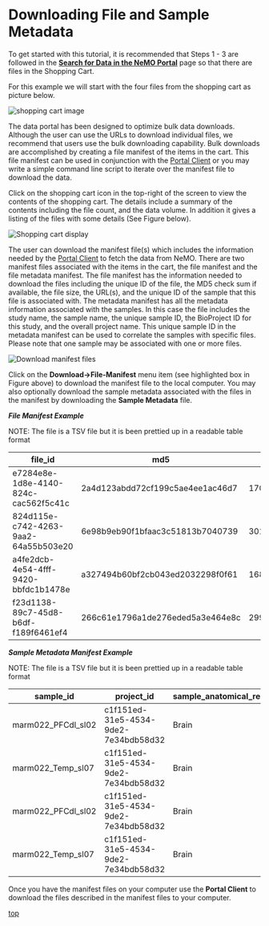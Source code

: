 # Downloading File and Sample Metadata

To get started with this tutorial, it is recommended that Steps 1 - 3 are followed in the [**Search for Data in the NeMO Portal**](Search-for-Data-in-the-NeMO-Portal) page so that there are files in the Shopping Cart.

For this example we will start with the four files from the shopping cart as picture below.

![shopping cart image](images/nemo_data_portal/nemo-shopping-cart-details.png)

The data portal has been designed to optimize bulk data downloads. Although the user can use the URLs to download individual files, we recommend that users use the bulk downloading capability. Bulk downloads are accomplished by creating a file manifest of the items in the cart. This file manifest can be used in conjunction with the [Portal Client](https://github.com/IGS/portal_client) or you may write a simple command line script to iterate over the manifest file to download the data.

Click on the shopping cart icon in the top-right of the screen to view the contents of the shopping cart. The details include a summary of the contents including the file count, and the data volume. In addition it gives a listing of the files with some details (See Figure below).

![Shopping cart display](images/nemo_data_portal/nemo-shopping-cart-details.png)

The user can download the manifest file(s) which includes the information needed by the [Portal Client](https://github.com/IGS/portal_client) to fetch the data from NeMO. There are two manifest files associated with the items in the cart, the file manifest and the file metadata manifest. The file manifest has the information needed to download the files including the unique ID of the file, the MD5 check sum if available, the file size, the URL(s), and the unique ID of the sample that this file is associated with. The metadata manifest has all the metadata information associated with the samples. In this case the file includes the study name, the sample name, the unique sample ID, the BioProject ID for this study, and the overall project name. This unique sample ID in the metadata manifest can be used to correlate the samples with specific files. Please note that one sample may be associated with one or more files.

![Download manifest files](images/nemo_data_portal/nemo-download-manifest.png)

Click on the **Download->File-Manifest** menu item (see highlighted box in Figure above) to download the manifest file to the local computer. You may also optionally download the sample metadata associated with the files in the manifest by downloading the **Sample Metadata** file.

***File Manifest Example***

NOTE: The file is a TSV file but it is been prettied up in a readable table format

file_id|md5|size|urls|sample_id
---|---|---|---|---
e7284e8e-1d8e-4140-824c-cac562f5c41c|2a4d123abdd72cf199c5ae4ee1ac46d7|1701160960|gs://nemo-public/biccn/grant/feng/transcriptome/scell/raw/CJACCHUS_001_marm022_PFCdl_sl02/H7TLTDMXX.1.0.marm022_PFCdl_sl02.AGGCAGAA.unmapped.fastq.tar,https://data.nemoarchive.org/biccn/grant/feng/transcriptome/scell/raw/CJACCHUS_001_marm022_PFCdl_sl02/H7TLTDMXX.1.0.marm022_PFCdl_sl02.AGGCAGAA.unmapped.fastq.tar|marm022_PFCdl_sl02
824d115e-c742-4263-9aa2-64a55b503e20|6e98b9eb90f1bfaac3c51813b7040739|3016355840|gs://nemo-public/biccn/grant/feng/transcriptome/scell/raw/CJACCHUS_001_marm022_Temp_sl07/H7TLTDMXX.1.0.marm022_Temp_sl07.CGTACTAG.unmapped.fastq.tar,https://data.nemoarchive.org/biccn/grant/feng/transcriptome/scell/raw/CJACCHUS_001_marm022_Temp_sl07/H7TLTDMXX.1.0.marm022_Temp_sl07.CGTACTAG.unmapped.fastq.tar|marm022_Temp_sl07
a4fe2dcb-4e54-4fff-9420-bbfdc1b1478e|a327494b60bf2cb043ed2032298f0f61|1687654400|gs://nemo-public/biccn/grant/feng/transcriptome/scell/raw/CJACCHUS_001_marm022_PFCdl_sl02/H7TLTDMXX.1.1.marm022_PFCdl_sl02.AGGCAGAA.unmapped.fastq.tar,https://data.nemoarchive.org/biccn/grant/feng/transcriptome/scell/raw/CJACCHUS_001_marm022_PFCdl_sl02/H7TLTDMXX.1.1.marm022_PFCdl_sl02.AGGCAGAA.unmapped.fastq.tar|marm022_PFCdl_sl02
f23d1138-89c7-45d8-b6df-f189f6461ef4|266c61e1796a1de276eded5a3e464e8c|2996592640|gs://nemo-public/biccn/grant/feng/transcriptome/scell/raw/CJACCHUS_001_marm022_Temp_sl07/H7TLTDMXX.1.1.marm022_Temp_sl07.CGTACTAG.unmapped.fastq.tar,https://data.nemoarchive.org/biccn/grant/feng/transcriptome/scell/raw/CJACCHUS_001_marm022_Temp_sl07/H7TLTDMXX.1.1.marm022_Temp_sl07.CGTACTAG.unmapped.fastq.tar|marm022_Temp_sl07

***Sample Metadata Manifest Example***

NOTE: The file is a TSV file but it is been prettied up in a readable table format

sample_id|project_id|sample_anatomical_region|sample_organism|sample_library_method|sample_modality|sample_technique|sample_transgenic_line|study_full_name|project_name|project_grant|project_lab|project_organization|subject_subtype
---|---|---|---|---|---|---|---|---|---|---|---|---|---
marm022_PFCdl_sl02|c1f151ed-31e5-4534-9de2-7e34bdb58d32|Brain|Marmoset|snRNA-seq|Transcriptome|Drop-seq|Unknown|feng_transcriptome_marmoset_10X|BICCN|Feng|Feng|Massachusetts Institute Of Technology|feng_feng
marm022_Temp_sl07|c1f151ed-31e5-4534-9de2-7e34bdb58d32|Brain|Marmoset|snRNA-seq|Transcriptome|Drop-seq|Unknown|feng_transcriptome_marmoset_10X|BICCN|Feng|Feng|Massachusetts Institute Of Technology|feng_feng
marm022_PFCdl_sl02|c1f151ed-31e5-4534-9de2-7e34bdb58d32|Brain|Marmoset|snRNA-seq|Transcriptome|Drop-seq|Unknown|feng_transcriptome_marmoset_10X|BICCN|Feng|Feng|Massachusetts Institute Of Technology|feng_feng
marm022_Temp_sl07|c1f151ed-31e5-4534-9de2-7e34bdb58d32|Brain|Marmoset|snRNA-seq|Transcriptome|Drop-seq|Unknown|feng_transcriptome_marmoset_10X|BICCN|Feng|Feng|Massachusetts Institute Of Technology|feng_feng


Once you have the manifest files on your computer use the **Portal Client** to download the files described in the manifest files to your computer.

[top](#top)